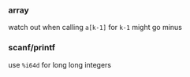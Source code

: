### array

watch out when calling `a[k-1]` for `k-1` might go minus

### scanf/printf

use `%i64d` for long long integers



